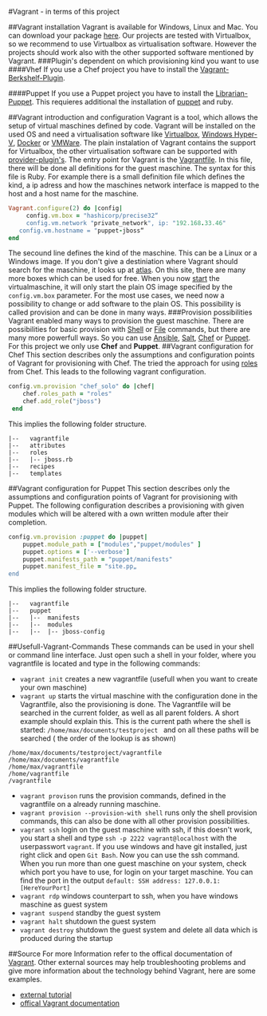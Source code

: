 #Vagrant -  in terms of this project


##Vagrant installation
Vagrant is available for Windows, Linux and Mac. You can download your package [here](https://www.vagrantup.com/downloads.html). Our projects are tested with Virtualbox, so we recommend to use Virtualbox as virtualisation software. However the projects should work also with the other supported software mentioned by Vagrant. 
###Plugin's dependent on which provisioning kind you want to use
####Vhef
If you use a Chef project you have to install the [Vagrant-Berkshelf-Plugin](https://github.com/berkshelf/vagrant-berkshelf).

####Puppet
If you use a Puppet project you have to install the [Librarian-Puppet](https://github.com/rodjek/librarian-puppet). This requieres additional the installation of [puppet](https://docs.puppetlabs.com/guides/install_puppet/pre_install.html#next-install-puppet) and ruby.



##Vagrant introduction and configuration
Vagrant is a tool, which allows the setup of virtual maschines defined by code. Vagrant will be installed on the used OS and need a virtualisation software like [Virtualbox](https://www.virtualbox.org/), [Windows Hyper-V](http://windows.microsoft.com/de-de/windows-8/hyper-v-run-virtual-machines), [Docker](https://www.docker.com/) or [VMWare](http://www.vmware.com/de). The plain instalation of Vagrant contains the support for Virtualbox, the other virtualisation software can be supported with [provider-plugin's](https://docs.vagrantup.com/v2/providers/index.html). The entry point for Vagrant is the [Vagrantfile](https://docs.vagrantup.com/v2/vagrantfile/index.html). In this file, there will be done all definitions for the guest maschine. The syntax for this file is Ruby. For example there is a small definition file which defines the kind, a ip adress and how the maschines network interface is mapped to the host and a host name for the maschine.
```ruby
Vagrant.configure(2) do |config|
	 config.vm.box = "hashicorp/precise32“
	 config.vm.network "private_network", ip: "192.168.33.46"
   config.vm.hostname = "puppet-jboss“
end
```
The secound line defines the kind of the maschine. This can be a Linux or a Windows image. If you don't give a destiniation where Vagrant should search for the maschine, it looks up at [atlas](https://atlas.hashicorp.com/boxes/search). On this site, there are many more boxes which can be used for free. When you now [start](#usefull-Commands) the virtualmaschine, it will only start the plain OS image specified by the ```config.vm.box``` parameter. For the most use cases, we need now a possibility to change or add software to the plain OS. This possibility is called provision and can be done in many ways. 
###Provision possibilities
Vagrant enabled many ways to provision the guest maschine. There are possibilities for basic provision with [Shell](https://docs.vagrantup.com/v2/provisioning/shell.html) or [File](https://docs.vagrantup.com/v2/provisioning/file.html) commands, but there are many more powerfull ways. So you can use [Ansible](https://docs.vagrantup.com/v2/provisioning/ansible.html), [Salt](https://docs.vagrantup.com/v2/provisioning/salt.html), [Chef](https://docs.vagrantup.com/v2/provisioning/chef_solo.html) or [Puppet](https://docs.vagrantup.com/v2/provisioning/puppet_apply.html). For this project we only use **Chef** and **Puppet**. 
##Vagrant configuration for Chef
This section describes only the assumptions and configuration points of Vagrant for provisioning with Chef. The tried the approach for using [roles](http://docs.chef.io/roles.html) from Chef. This leads to the following vagrant configuration.
```ruby
config.vm.provision "chef_solo" do |chef|
    chef.roles_path = "roles"
    chef.add_role("jboss")
 end
``` 
This implies the following folder structure.

```
|--   vagrantfile
|--   attributes
|--   roles
|--   |-- jboss.rb
|--   recipes
|--   templates
```
 
 
##Vagrant configuration for Puppet
This section describes only the assumptions and configuration points of Vagrant for provisioning with Puppet. The following configuration describes a provisioning with given modules which will be altered with a own written module after their completion.
```ruby
config.vm.provision :puppet do |puppet|
    puppet.module_path = ["modules","puppet/modules" ]
    puppet.options = ['--verbose']
    puppet.manifests_path = "puppet/manifests"
    puppet.manifest_file = "site.pp„
end
``` 
This implies the following folder structure.
```
|--   vagrantfile
|--   puppet
|--   |--  manifests
|--   |--  modules
|--   |--  |-- jboss-config
```

##Usefull-Vagrant-Commands
These commands can be used in your shell or command line interface. Just open such a shell in your folder, where you vagrantfile is located and type in the following commands:

* ```vagrant init``` creates a new vagrantfile (usefull when you want to create your own maschine)
* ```vagrant up``` starts the virtual maschine with the configuration done in the Vagrantfile, also the provisioning is done. The Vagrantfile will be searched in the current folder, as well as all parent folders. A short example should explain this. This is the current path where the shell is started:  ```/home/max/documents/testproject ``` and on all these paths will be searched ( the order of the lookup is as shown)
```
/home/max/documents/testproject/vagrantfile
/home/max/documents/vagrantfile
/home/max/vagrantfile
/home/vagrantfile
/vagrantfile
```
* ```vagrant provison``` runs the provision commands, defined in the vagrantfile on a already running maschine.
* ```vagrant provision --provision-with shell``` runs only the shell provision commands, this can also be done with all other provision possibilities.
* ```vagrant ssh``` login on the guest maschine with ssh, if this doesn't work, you start a shell and type ```ssh -p 2222 vagrant@localhost``` with the userpasswort ```vagrant```. If you use windows and have git installed, just right click and open ```Git Bash```. Now you can use the ssh command. When you run more than one guest maschine on your system, check which port you have to use, for login on your target maschine. You can find the port in the output  ```default: SSH address: 127.0.0.1:[HereYourPort]```
* ```vagrant rdp``` windows counterpart to ssh, when you have windows maschine as guest system
* ```vagrant suspend``` standby the guest system
* ```vagrant halt``` shutdown the guest system
* ```vagrant destroy``` shutdown the guest system and delete all data which is produced during the startup


##Source
For more Information refer to the offical documentation of [Vagrant](https://docs.vagrantup.com/v2/). 
Other external sources may help troubleshooting problems and give more information about the technology behind Vagrant, here are some examples.
* [external tutorial](https://github.com/mitchellh/vagrant)
* [offical Vagrant documentation](https://docs.vagrantup.com/v2/)
